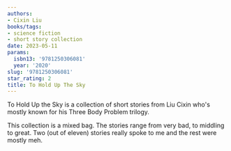 ```yaml
---
authors:
- Cixin Liu
books/tags:
- science fiction
- short story collection
date: 2023-05-11
params:
  isbn13: '9781250306081'
  year: '2020'
slug: '9781250306081'
star_rating: 2
title: To Hold Up The Sky
---
```


To Hold Up the Sky is a collection of short stories from Liu Cixin who's mostly known for his Three Body Problem trilogy.

This collection is a mixed bag. The stories range from very bad, to middling to great. Two (out of eleven) stories really spoke to me and the rest were mostly meh.

<!--more-->